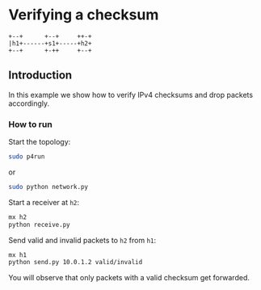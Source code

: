 # Verifying a checksum


```
+--+      +--+     ++-+
|h1+------+s1+-----+h2+
+--+      +-++     +--+

```

## Introduction

In this example we show how to verify IPv4 checksums and drop packets accordingly.

### How to run

Start the topology:
```bash
sudo p4run
```

or
```bash
sudo python network.py
```

Start a receiver at `h2`:
```bash
mx h2
python receive.py
```

Send valid and invalid packets to `h2` from `h1`:
```bash
mx h1
python send.py 10.0.1.2 valid/invalid
```

You will observe that only packets with a valid checksum get forwarded.
